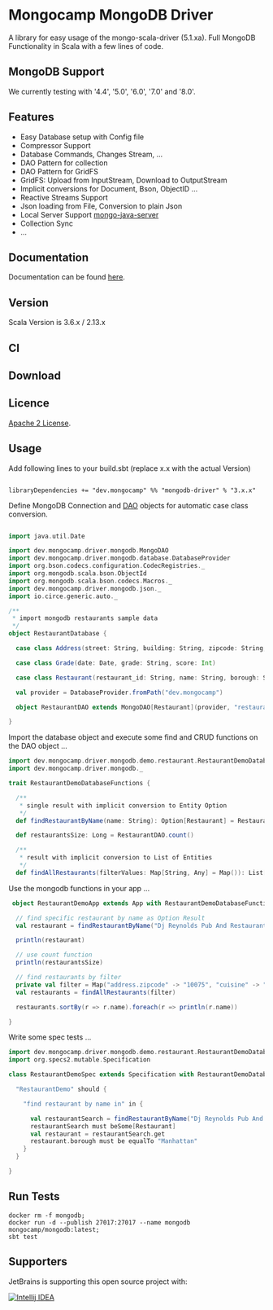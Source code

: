 # Mongocamp MongoDB Driver

A library for easy usage of the mongo-scala-driver (5.1.xa). Full MongoDB Functionality in Scala with a few lines of code.

## MongoDB Support
We currently testing with '4.4', '5.0', '6.0', '7.0' and '8.0'.

## Features

* Easy Database setup with Config file
* Compressor Support
* Database Commands, Changes Stream, ...
* DAO Pattern for collection
* DAO Pattern for GridFS
* GridFS: Upload from InputStream, Download to OutputStream
* Implicit conversions for Document, Bson, ObjectID ...
* Reactive Streams Support
* Json loading from File, Conversion to plain Json
* Local Server Support [mongo-java-server](https://github.com/bwaldvogel/mongo-java-server)
* Collection Sync
* ...

## Documentation

Documentation can be found [here](https://mongodb-driver.mongocamp.dev/).

## Version

Scala Version is 3.6.x / 2.13.x

## CI


## Download

## Licence

[Apache 2 License](https://github.com/mongocamp/mongocamp-driver-mongodb/blob/master/LICENSE).


## Usage

Add following lines to your build.sbt (replace x.x with the actual Version)

```

libraryDependencies += "dev.mongocamp" %% "mongodb-driver" % "3.x.x"

```

Define MongoDB Connection and [DAO](https://en.wikipedia.org/wiki/Data_access_object) objects for automatic case class conversion.

```scala

import java.util.Date

import dev.mongocamp.driver.mongodb.MongoDAO
import dev.mongocamp.driver.mongodb.database.DatabaseProvider
import org.bson.codecs.configuration.CodecRegistries._
import org.mongodb.scala.bson.ObjectId
import org.mongodb.scala.bson.codecs.Macros._
import dev.mongocamp.driver.mongodb.json._
import io.circe.generic.auto._

/**
 * import mongodb restaurants sample data
 */
object RestaurantDatabase {

  case class Address(street: String, building: String, zipcode: String, coord: List[Double])

  case class Grade(date: Date, grade: String, score: Int)

  case class Restaurant(restaurant_id: String, name: String, borough: String, cuisine: String, grades: List[Grade], address: Address, _id: ObjectId = new ObjectId())

  val provider = DatabaseProvider.fromPath("dev.mongocamp")

  object RestaurantDAO extends MongoDAO[Restaurant](provider, "restaurants")

}


```

Import the database object and execute some find and CRUD functions on the DAO object ...

```scala
import dev.mongocamp.driver.mongodb.demo.restaurant.RestaurantDemoDatabase._
import dev.mongocamp.driver.mongodb._

trait RestaurantDemoDatabaseFunctions {

  /**
   * single result with implicit conversion to Entity Option
   */
  def findRestaurantByName(name: String): Option[Restaurant] = RestaurantDAO.find("name", name)

  def restaurantsSize: Long = RestaurantDAO.count()

  /**
   * result with implicit conversion to List of Entities
   */
  def findAllRestaurants(filterValues: Map[String, Any] = Map()): List[Restaurant] = RestaurantDAO.find(filterValues)
```


Use the mongodb functions in your app ...

```scala
 object RestaurantDemoApp extends App with RestaurantDemoDatabaseFunctions {

  // find specific restaurant by name as Option Result
  val restaurant = findRestaurantByName("Dj Reynolds Pub And Restaurant")

  println(restaurant)

  // use count function
  println(restaurantsSize)

  // find restaurants by filter
  private val filter = Map("address.zipcode" -> "10075", "cuisine" -> "Italian")
  val restaurants = findAllRestaurants(filter)

  restaurants.sortBy(r => r.name).foreach(r => println(r.name))

}

```

Write some spec tests ...

```scala
import dev.mongocamp.driver.mongodb.demo.restaurant.RestaurantDemoDatabase._
import org.specs2.mutable.Specification

class RestaurantDemoSpec extends Specification with RestaurantDemoDatabaseFunctions {

  "RestaurantDemo" should {

    "find restaurant by name in" in {

      val restaurantSearch = findRestaurantByName("Dj Reynolds Pub And Restaurant")
      restaurantSearch must beSome[Restaurant]
      val restaurant = restaurantSearch.get
      restaurant.borough must be equalTo "Manhattan"
    }
  }

}
```

## Run Tests
```shell
docker rm -f mongodb;
docker run -d --publish 27017:27017 --name mongodb  mongocamp/mongodb:latest;
sbt test 
```

## Supporters

JetBrains is supporting this open source project with:

[![Intellij IDEA](http://www.jetbrains.com/img/logos/logo_intellij_idea.png)](http://www.jetbrains.com/idea/)





